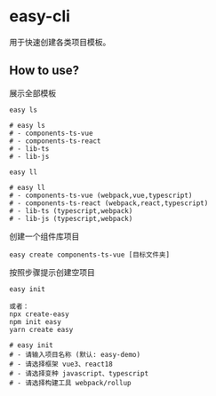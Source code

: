 # easy-cli
用于快速创建各类项目模板。

## How to use?
展示全部模板
```shell
easy ls

# easy ls
# - components-ts-vue
# - components-ts-react
# - lib-ts
# - lib-js

easy ll

# easy ll
# - components-ts-vue (webpack,vue,typescript)
# - components-ts-react (webpack,react,typescript)
# - lib-ts (typescript,webpack)
# - lib-js (typescript,webpack) 
```
创建一个组件库项目
```shell
easy create components-ts-vue [目标文件夹]
```
按照步骤提示创建空项目
```shell
easy init

或者：
npx create-easy
npm init easy
yarn create easy

# easy init
# - 请输入项目名称 (默认: easy-demo)
# - 请选择框架 vue3、react18
# - 请选择变种 javascript、typescript
# - 请选择构建工具 webpack/rollup
```